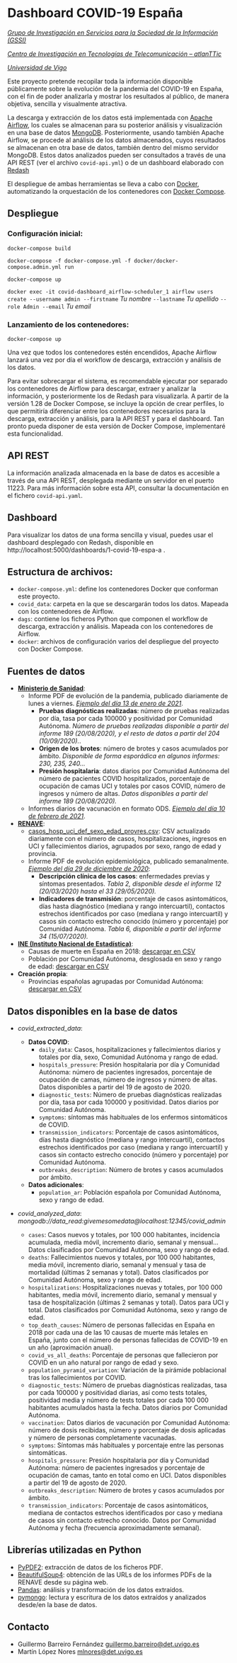 # Dashboard COVID-19 España
*[Grupo de Investigación en Servicios para la Sociedad de la Información (GSSI)](http://gssi.det.uvigo.es)*

*[Centro de Investigación en Tecnologías de Telecomunicación – atlanTTic](https://atlanttic.uvigo.es)*

*[Universidad de Vigo](https://uvigo.gal)*

Este proyecto pretende recopilar toda la información disponible públicamente sobre la evolución de la pandemia del COVID-19 en España, con el fin de poder analizarla y mostrar los resultados al público, de manera objetiva, sencilla y visualmente atractiva.

La descarga y extracción de los datos está implementada con [Apache Airflow](https://airflow.apache.org), los cuales se almacenan para su posterior análisis y visualización en una base de datos [MongoDB](https://mongodb.com). Posteriormente, usando también Apache Airflow, se procede al análisis de los datos almacenados, cuyos resultados se almacenan en otra base de datos, también dentro del mismo servidor MongoDB. Estos datos analizados pueden ser consultados a través de una API REST (ver el archivo `covid-api.yml`) o de un dashboard elaborado con [Redash](https://redash.io)

El despliegue de ambas herramientas se lleva a cabo con [Docker](https://docker.com), automatizando la orquestación de los contenedores con [Docker Compose](https://docs.docker.com/compose/).

## Despliegue

### Configuración inicial:

`docker-compose build`

`docker-compose -f docker-compose.yml -f docker/docker-compose.admin.yml run`

`docker-compose up`

`docker exec -it covid-dashboard_airflow-scheduler_1 airflow users create --username admin --firstname`  *Tu nombre* `--lastname` *Tu apellido* `--role Admin --email` *Tu email*

### Lanzamiento de los contenedores:
`docker-compose up`

Una vez que todos los contenedores estén encendidos, Apache Airflow lanzará una vez por día el workflow de descarga, extracción y análisis de los datos.

Para evitar sobrecargar el sistema, es recomendable ejecutar por separado los contenedores de Airflow para descargar, extraer y analizar la información, y posteriormente los de Redash para visualizarla. A partir de la versión 1.28 de Docker Compose, se incluye la opción de crear perfiles, lo que permitiría diferenciar entre los contenedores necesarios para la descarga, extracción y análisis, para la API REST y para el dashboard. Tan pronto pueda disponer de esta versión de Docker Compose, implementaré esta funcionalidad.

## API REST
La información analizada almacenada en la base de datos es accesible a través de una API REST, desplegada mediante un servidor en el puerto 11223. Para más información sobre esta API, consultar la documentación en el fichero `covid-api.yaml`.

## Dashboard
Para visualizar los datos de una forma sencilla y visual, puedes usar el dashboard desplegado con Redash, disponible en http://localhost:5000/dashboards/1-covid-19-espa-a . 

## Estructura de archivos:
- `docker-compose.yml`: define los contenedores Docker que conforman este proyecto.
- `covid_data`: carpeta en la que se descargarán todos los datos. Mapeada con los contenedores de Airflow.
- `dags`: contiene los ficheros Python que componen el workflow de descarga, extracción y análisis. Mapeada con los contenedores de Airflow.
- `docker`: archivos de configuración varios del despliegue del proyecto con Docker Compose.

## Fuentes de datos
- **[Ministerio de Sanidad](https://www.mscbs.gob.es/profesionales/saludPublica/ccayes/alertasActual/nCov/situacionActual.htm)**:
    - Informe PDF de evolución de la pandemia, publicado diariamente de lunes a viernes. *[Ejemplo del día 13 de enero de 2021](https://www.mscbs.gob.es/profesionales/saludPublica/ccayes/alertasActual/nCov/documentos/Actualizacion_289_COVID-19.pdf)*.
        - **Pruebas diagnósticas realizadas**: número de pruebas realizadas por día, tasa por cada 100000 y positividad por Comunidad Autónoma. *Número de pruebas realizadas disponible a partir del informe 189 (20/08/2020), y el resto de datos a partir del 204 (10/09/2020).*.
        - **Origen de los brotes**: número de brotes y casos acumulados por ámbito. *Disponible de forma esporádica en algunos informes: 230, 235, 240...*
        - **Presión hospitalaria**: datos diarios por Comunidad Autónoma del número de pacientes COVID hospitalizados, porcentaje de ocupación de camas UCI y totales por casos COVID, número de ingresos y número de altas. *Datos disponibles a partir del informe 189 (20/08/2020).*
    - Informes diarios de vacunación en formato ODS. *[Ejemplo del día 10 de febrero de 2021](https://www.mscbs.gob.es/profesionales/saludPublica/ccayes/alertasActual/nCov/documentos/Informe_Comunicacion_20210210.ods)*.
- **[RENAVE](https://www.isciii.es/QueHacemos/Servicios/VigilanciaSaludPublicaRENAVE/EnfermedadesTransmisibles/Paginas/InformesCOVID-19.aspx)**:
    - [casos_hosp_uci_def_sexo_edad_provres.csv](https://cnecovid.isciii.es/covid19/resources/casos_hosp_uci_def_sexo_edad_provres.csv): CSV actualizado diariamente con el número de casos, hospitalizaciones, ingresos en UCI y fallecimientos diarios, agrupados por sexo, rango de edad y provincia.
    - Informe PDF de evolución epidemiológica, publicado semanalmente. *[Ejemplo del día 29 de diciembre de 2020](https://www.isciii.es/QueHacemos/Servicios/VigilanciaSaludPublicaRENAVE/EnfermedadesTransmisibles/Documents/INFORMES/Informes%20COVID-19/Informe%20COVID-19.%20Nº%2059_29%20de%20diciembre%20de%202020.pdf)*:
        - **Descripción clínica de los casos**: enfermedades previas y síntomas presentados. *Tabla 2, disponible desde el informe 12 (20/03/2020) hasta el 33 (29/05/2020).*
        - **Indicadores de transmisión**: porcentaje de casos asintomáticos, días hasta diagnóstico (mediana y rango intercuartil), contactos estrechos identificados por caso (mediana y rango intercuartil) y casos sin contacto estrecho conocido (número y porcentaje) por Comunidad Autónoma. *Tabla 6, disponible a partir del informe 34 (15/07/2020).*
- **[INE (Instituto Nacional de Estadística)](http://ine.es)**:
    - Causas de muerte en España en 2018: [descargar en CSV](http://www.ine.es/jaxi/files/_px/es/csv_sc/t15/p417/a2018/01004.csv_sc)
    - Población por Comunidad Autónoma, desglosada en sexo y rango de edad: [descargar en CSV](https://www.ine.es/jaxiT3/files/t/es/csv_bdsc/9683.csv)
- **Creación propia**:
    - Provincias españolas agrupadas por Comunidad Autónoma: [descargar en CSV](https://gist.githubusercontent.com/gbarreiro/7e5c5eb906e9160182f81b8ec868bf64/raw/8812c03a94edc69f77a6c94312e40a05b0c19583/provincias_espa%25C3%25B1a.csv)

## Datos disponibles en la base de datos
- *covid_extracted_data*:
    - **Datos COVID**:
        - `daily_data`: Casos, hospitalizaciones y fallecimientos diarios y totales por día, sexo, Comunidad Autónoma y rango de edad.
        - `hospitals_pressure`: Presión hospitalaria por día y Comunidad Autónoma: número de pacientes ingresados, porcentaje de ocupación de camas, número de ingresos y número de altas. Datos disponibles a partir del 19 de agosto de 2020.
        - `diagnostic_tests`: Número de pruebas diagnósticas realizadas por día, tasa por cada 100000 y positividad. Datos diarios por Comunidad Autónoma.
        - `symptoms`: síntomas más habituales de los enfermos sintomáticos de COVID.
        - `transmission_indicators`: Porcentaje de casos asintomáticos, días hasta diagnóstico (mediana y rango intercuartil), contactos estrechos identificados por caso (mediana y rango intercuartil) y casos sin contacto estrecho conocido (número y porcentaje) por Comunidad Autónoma.
        - `outbreaks_description`: Número de brotes y casos acumulados por ámbito.
    - **Datos adicionales**:
        - `population_ar`: Población española por Comunidad Autónoma, sexo y rango de edad.

- *covid_analyzed_data*: *mongodb://data_read:givemesomedata@localhost:12345/covid_admin*
    - `cases`: Casos nuevos y totales, por 100 000 habitantes, incidencia acumulada, media móvil, incremento diario, semanal y mensual... Datos clasificados por Comunidad Autónoma, sexo y rango de edad.
    - `deaths`: Fallecimientos nuevos y totales, por 100 000 habitantes, media móvil, incremento diario, semanal y mensual y tasa de mortalidad (últimas 2 semanas y total). Datos clasificados por Comunidad Autónoma, sexo y rango de edad.
    - `hospitalizations`: Hospitalizaciones nuevas y totales, por 100 000 habitantes, media móvil, incremento diario, semanal y mensual y tasa de hospitalización (últimas 2 semanas y total). Datos para UCI y total. Datos clasificados por Comunidad Autónoma, sexo y rango de edad.
    - `top_death_causes`: Número de personas fallecidas en España en 2018 por cada una de las 10 causas de muerte más letales en España, junto con el número de personas fallecidas de COVID-19 en un año (aproximación anual).
    - `covid_vs_all_deaths`: Porcentaje de personas que fallecieron por COVID en un año natural por rango de edad y sexo.
    - `population_pyramid_variation`: Variación de la pirámide poblacional tras los fallecimientos por COVID.
    - `diagnostic_tests`: Número de pruebas diagnósticas realizadas, tasa por cada 100000 y positividad diarias, así como tests totales, positividad media y número de tests totales por cada 100 000 habitantes acumulados hasta la fecha. Datos diarios por Comunidad Autónoma.
    - `vaccination`: Datos diarios de vacunación por Comunidad Autónoma: número de dosis recibidas, número y porcentaje de dosis aplicadas y número de personas completamente vacunadas.
    - `symptoms`: Síntomas más habituales y porcentaje entre las personas sintomáticas.
    - `hospitals_pressure`: Presión hospitalaria por día y Comunidad Autónoma: número de pacientes ingresados y porcentaje de ocupación de camas, tanto en total como en UCI. Datos disponibles a partir del 19 de agosto de 2020.
    - `outbreaks_description`: Número de brotes y casos acumulados por ámbito.
    - `transmission_indicators`: Porcentaje de casos asintomáticos, mediana de contactos estrechos identificados por caso y mediana de casos sin contacto estrecho conocido. Datos por Comunidad Autónoma y fecha (frecuencia aproximadamente semanal).


## Librerías utilizadas en Python
- [PyPDF2](https://pypi.org/project/PyPDF2/): extracción de datos de los ficheros PDF.
- [BeautifulSoup4](https://pypi.org/project/beautifulsoup4/): obtención de las URLs de los informes PDFs de la RENAVE desde su página web.
- [Pandas](https://pypi.org/project/pandas/): análisis y transformación de los datos extraídos.
- [pymongo](https://pypi.org/project/pymongo/): lectura y escritura de los datos extraídos y analizados desde/en la base de datos.

## Contacto
- Guillermo Barreiro Fernández <guillermo.barreiro@det.uvigo.es>
- Martín López Nores <mlnores@det.uvigo.es>